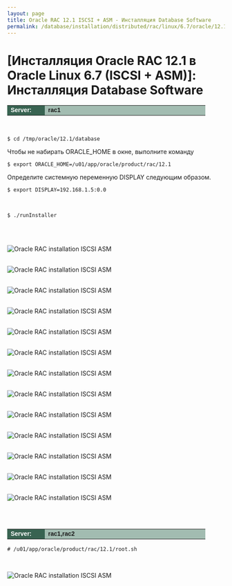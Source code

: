 ```yaml
---
layout: page
title: Oracle RAC 12.1 ISCSI + ASM - Инсталляция Database Software
permalink: /database/installation/distributed/rac/linux/6.7/oracle/12.1/iscsi-asm/oracle-database-software-installation/
---
```


# [Инсталляция Oracle RAC 12.1 в Oracle Linux 6.7 (ISCSI + ASM)]: Инсталляция Database Software

<table cellpadding="4" cellspacing="2" align="center" border="0" width="100%">
	<tr>
		<td style="color: rgb(255, 255, 255);" bgcolor="#386351" width="14%"><span style="font-family: Arial,Helvetica,sans-serif; font-size: 14px;"><strong>Server:</strong></span></td>
		<td height="20" bgcolor="#a2bcb1" width="60%"><span style="font-family: Arial,Helvetica,sans-serif; font-size: 14px;"><strong>rac1</strong></span></td>
	</tr>
</table>

<br/>

    $ cd /tmp/oracle/12.1/database

Чтобы не набирать ORACLE_HOME в окне, выполните команду

    $ export ORACLE_HOME=/u01/app/oracle/product/rac/12.1

Определите системную переменную DISPLAY следующим образом.

    $ export DISPLAY=192.168.1.5:0.0

<br/>

    $ ./runInstaller

<br/><br/>

<img src="https://img.oracledba.net/images/docs/01-oracle-database/02-installation/03-oracle-database-installation/02-distributed/02-rac/linux/6.7/oracle/12.1/02-iscsi-asm/03-oracle-database-software-installation/oracle-database-software-installation_01.png" border="0" alt="Oracle RAC installation ISCSI ASM"><br/><br/>

<img src="https://img.oracledba.net/images/docs/01-oracle-database/02-installation/03-oracle-database-installation/02-distributed/02-rac/linux/6.7/oracle/12.1/02-iscsi-asm/03-oracle-database-software-installation/oracle-database-software-installation_02.png" border="0" alt="Oracle RAC installation ISCSI ASM"><br/><br/>

<img src="https://img.oracledba.net/images/docs/01-oracle-database/02-installation/03-oracle-database-installation/02-distributed/02-rac/linux/6.7/oracle/12.1/02-iscsi-asm/03-oracle-database-software-installation/oracle-database-software-installation_03.png" border="0" alt="Oracle RAC installation ISCSI ASM"><br/><br/>

<img src="https://img.oracledba.net/images/docs/01-oracle-database/02-installation/03-oracle-database-installation/02-distributed/02-rac/linux/6.7/oracle/12.1/02-iscsi-asm/03-oracle-database-software-installation/oracle-database-software-installation_04.png" border="0" alt="Oracle RAC installation ISCSI ASM"><br/><br/>

<img src="https://img.oracledba.net/images/docs/01-oracle-database/02-installation/03-oracle-database-installation/02-distributed/02-rac/linux/6.7/oracle/12.1/02-iscsi-asm/03-oracle-database-software-installation/oracle-database-software-installation_05.png" border="0" alt="Oracle RAC installation ISCSI ASM"><br/><br/>

<img src="https://img.oracledba.net/images/docs/01-oracle-database/02-installation/03-oracle-database-installation/02-distributed/02-rac/linux/6.7/oracle/12.1/02-iscsi-asm/03-oracle-database-software-installation/oracle-database-software-installation_06.png" border="0" alt="Oracle RAC installation ISCSI ASM"><br/><br/>

<img src="https://img.oracledba.net/images/docs/01-oracle-database/02-installation/03-oracle-database-installation/02-distributed/02-rac/linux/6.7/oracle/12.1/02-iscsi-asm/03-oracle-database-software-installation/oracle-database-software-installation_07.png" border="0" alt="Oracle RAC installation ISCSI ASM"><br/><br/>

<img src="https://img.oracledba.net/images/docs/01-oracle-database/02-installation/03-oracle-database-installation/02-distributed/02-rac/linux/6.7/oracle/12.1/02-iscsi-asm/03-oracle-database-software-installation/oracle-database-software-installation_08.png" border="0" alt="Oracle RAC installation ISCSI ASM"><br/><br/>

<img src="https://img.oracledba.net/images/docs/01-oracle-database/02-installation/03-oracle-database-installation/02-distributed/02-rac/linux/6.7/oracle/12.1/02-iscsi-asm/03-oracle-database-software-installation/oracle-database-software-installation_09.png" border="0" alt="Oracle RAC installation ISCSI ASM"><br/><br/>

<img src="https://img.oracledba.net/images/docs/01-oracle-database/02-installation/03-oracle-database-installation/02-distributed/02-rac/linux/6.7/oracle/12.1/02-iscsi-asm/03-oracle-database-software-installation/oracle-database-software-installation_10.png" border="0" alt="Oracle RAC installation ISCSI ASM"><br/><br/>

<img src="https://img.oracledba.net/images/docs/01-oracle-database/02-installation/03-oracle-database-installation/02-distributed/02-rac/linux/6.7/oracle/12.1/02-iscsi-asm/03-oracle-database-software-installation/oracle-database-software-installation_11.png" border="0" alt="Oracle RAC installation ISCSI ASM"><br/><br/>

<img src="https://img.oracledba.net/images/docs/01-oracle-database/02-installation/03-oracle-database-installation/02-distributed/02-rac/linux/6.7/oracle/12.1/02-iscsi-asm/03-oracle-database-software-installation/oracle-database-software-installation_12.png" border="0" alt="Oracle RAC installation ISCSI ASM"><br/><br/>

<img src="https://img.oracledba.net/images/docs/01-oracle-database/02-installation/03-oracle-database-installation/02-distributed/02-rac/linux/6.7/oracle/12.1/02-iscsi-asm/03-oracle-database-software-installation/oracle-database-software-installation_13.png" border="0" alt="Oracle RAC installation ISCSI ASM"><br/><br/>

<br/>

<table cellpadding="4" cellspacing="2" align="center" border="0" width="100%">
	<tr>
		<td style="color: rgb(255, 255, 255);" bgcolor="#386351" width="14%"><span style="font-family: Arial,Helvetica,sans-serif; font-size: 14px;"><strong>Server:</strong></span></td>
		<td height="20" bgcolor="#a2bcb1" width="60%"><span style="font-family: Arial,Helvetica,sans-serif; font-size: 14px;"><strong>rac1,rac2</strong></span></td>
	</tr>
</table>

    # /u01/app/oracle/product/rac/12.1/root.sh

<br/>

<img src="https://img.oracledba.net/images/docs/01-oracle-database/02-installation/03-oracle-database-installation/02-distributed/02-rac/linux/6.7/oracle/12.1/02-iscsi-asm/03-oracle-database-software-installation/oracle-database-software-installation_14.png" border="0" alt="Oracle RAC installation ISCSI ASM"><br/><br/>
